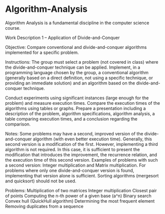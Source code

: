 # Algorithm-Analysis

 Algorithm Analysis is a fundamental discipline in the computer science course.

Work Description 1 – Application of Divide-and-Conquer

Objective: Compare conventional and divide-and-conquer algorithms implemented for a specific problem.

Instructions:
The group must select a problem (not covered in class) where the divide-and-conquer technique can be applied.
Implement, in a programming language chosen by the group, a conventional algorithm (generally based on a direct definition, not using a specific technique, or providing an immediate solution) and an algorithm based on the divide-and-conquer technique.

Conduct experiments using significant instances (large enough for the problem) and measure execution times. Compare the execution times of the algorithms using tables or graphs.
Prepare a presentation including a description of the problem, algorithm specifications, algorithm analysis, a table comparing execution times, and a conclusion regarding the comparison.

Notes: 
Some problems may have a second, improved version of the divide-and-conquer algorithm (with even better execution time). Generally, this second version is a modification of the first. However, implementing a third algorithm is not required. In this case, it is sufficient to present the modification that introduces the improvement, the recurrence relation, and the execution time of this second version.
Examples of problems with such a second version: Integer multiplication and Matrix multiplication.
For problems where only one divide-and-conquer version is found, implementing that version alone is sufficient.
Sorting algorithms (mergesort and quicksort) should not be used.


Problems:
     Multiplication of two matrices
     Integer multiplication
     Closest pair of points
     Computing the n-th power of a given base (a^n)
     Binary search
     Convex hull (QuickHull algorithm)
     Determining the most frequent element
     Removing duplicates from a sequence
